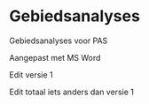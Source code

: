 # Gebiedsanalyses
Gebiedsanalyses voor PAS

Aangepast met MS Word

Edit versie 1

Edit totaal iets anders dan versie 1

